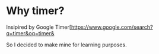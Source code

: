 
# Why timer?

Insipired by Google Timer[https://www.google.com/search?q=timer&oq=timer&

So I decided to make mine for learning purposes.
